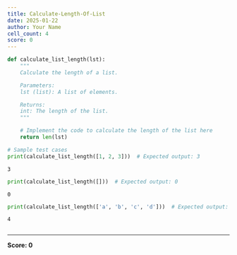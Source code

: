 ```yaml
---
title: Calculate-Length-Of-List
date: 2025-01-22
author: Your Name
cell_count: 4
score: 0
---
```


```python
def calculate_list_length(lst):
    """
    Calculate the length of a list.

    Parameters:
    lst (list): A list of elements.

    Returns:
    int: The length of the list.
    """

    # Implement the code to calculate the length of the list here
    return len(lst)

# Sample test cases
print(calculate_list_length([1, 2, 3]))  # Expected output: 3
```

    3



```python
print(calculate_list_length([]))  # Expected output: 0
```

    0



```python
print(calculate_list_length(['a', 'b', 'c', 'd']))  # Expected output: 4
```

    4



```python

```


---
**Score: 0**
